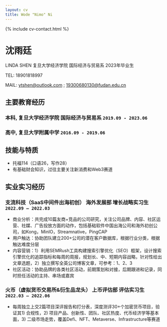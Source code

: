 ```yaml
---
layout: cv
title: Wode "Nimo" Ni
---
```

<!--
include contact information from the front matter
Supported arguments:
    - homepage: url, text
    - phone
    - email
-->

{% include cv-contact.html %}
# 沈雨廷 
LINDA SHEN  复旦大学经济学院  国际经济与贸易系  2023年毕业生

TEL: 18901818997   

MAIL: ytshen@outlook.com ; 19300680130@fudan.edu.cn

## 主要教育经历

### **本科,  复旦大学经济学院 国际经济与贸易系** `2019.09 - 2023.06`

### **高中,  复旦大学附属中学** `2016.09 - 2019.06 `

## 技能与特质

- 托福114（口语26，写作28）	
- 有基础财会知识，过往主要关注新消费和Web3赛道

## 实业实习经历 
### 支流科技（SaaS中间件出海初创）  海外发展部  增长战略实习生 `2022.09 – 2022.03`
- 商业分析：共完成10篇友商+竞品的公司研究，关注公司品牌、内容、社区运营、社媒、广告投放方面的动作，包括基础软件中国出海公司和海外初创公司，如Kong，MinIO，Streamnative，PingCAP
- 用户触达：协助团队建立200+公司的潜在客户数据库，根据行业分类，根据触达难度分层
- 内容营销：1）利用SEMRush工具构建搜索引擎优化（SEO）框架，设计搜索引擎优化的追踪指标和每周的周报，规划长、中、短期内容战略，针对性给出文章选题，2）独立撰写全英公司博客文章，可参考：1、2、3
- 社区活动：协助品牌的各类社区活动，前期策划和对接，后期跟进和记录，同时担任活动的主持、串场或嘉宾
### 火币（虚拟货币交易所&衍生品龙头） 上币评估部  评估实习生 `2022.03 – 2022.06`
- 每周独立上交2篇项目深评报告和打分表，深度测评30+个加密货币项目，验证其1) 合规性，2) 项目产品、创新性、团队、社区热度、代币经济学等基本面，3) 二级市场走势，覆盖Defi、NFT、Metaverse、Infrastructure等赛道
